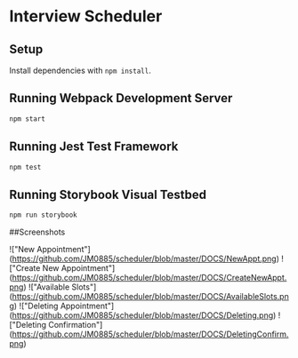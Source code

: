 # Interview Scheduler

## Setup

Install dependencies with `npm install`.

## Running Webpack Development Server

```sh
npm start
```

## Running Jest Test Framework

```sh
npm test
```

## Running Storybook Visual Testbed

```sh
npm run storybook
```

##Screenshots

!["New Appointment"] (https://github.com/JM0885/scheduler/blob/master/DOCS/NewAppt.png)
!["Create New Appointment"] (https://github.com/JM0885/scheduler/blob/master/DOCS/CreateNewAppt.png)
!["Available Slots"] (https://github.com/JM0885/scheduler/blob/master/DOCS/AvailableSlots.png)
!["Deleting Appointment"] (https://github.com/JM0885/scheduler/blob/master/DOCS/Deleting.png)
!["Deleting Confirmation"] (https://github.com/JM0885/scheduler/blob/master/DOCS/DeletingConfirm.png)